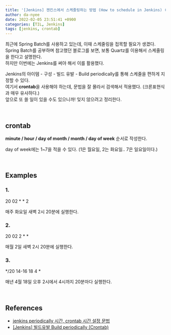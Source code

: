 ```yaml
---
title: '[Jenkins] 젠킨스에서 스케줄링하는 방법 (How to schedule in Jenkins) (feat. crontab)'
author: da-nyee
date: 2022-02-05 23:51:41 +0900
categories: [TIL, Jenkins]
tags: [jenkins, crontab]
---
```


최근에 Spring Batch를 사용하고 있는데, 이때 스케줄링을 접목할 필요가 생겼다.<br/>
Spring Batch를 공부하며 참고했던 블로그를 보면, 보통 Quartz를 이용해서 스케줄링을 한다고 설명한다.<br/>
하지만 이번에는 Jenkins를 써야 해서 이를 활용했다.<br/>

Jenkins의 아이템 - 구성 - 빌드 유발 - Build periodically를 통해 스케줄을 편하게 지정할 수 있다.<br/>
여기서 <b>crontab</b>을 사용해야 하는데, 문법을 잘 몰라서 검색해서 적용했다. (크론표현식과 매우 유사하다.)<br/>
앞으로 또 쓸 일이 있을 수도 있으니까! 잊지 않으려고 정리한다.<br/>

<br/>

## crontab

<b>minute / hour / day of month / month / day of week</b> 순서로 작성한다.<br/>

day of week에는 1~7을 적을 수 있다. (1은 월요일, 2는 화요일.. 7은 일요일이다.)<br/>

<br/>

## Examples

### 1.

20 02 * * 2<br/>

매주 화요일 새벽 2시 20분에 실행한다.<br/>

### 2.

20 02 2 * *<br/>

매월 2일 새벽 2시 20분에 실행한다.<br/>

### 3.

*/20 14-16 18 4 *<br/>

매년 4월 18일 오후 2시에서 4시까지 20분마다 실행한다.<br/>

<br/>

## References

- [jenkins periodically 시간, crontab 시간 설정 문법](https://marobiana.tistory.com/34)
- [[Jenkins] 빌드유발 Build periodically (Crontab)](https://onu0624.tistory.com/36)